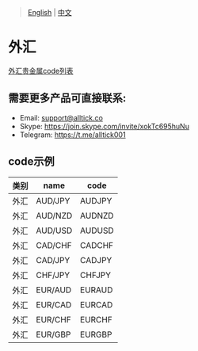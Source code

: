 > [English](./product_code_list_forex.md) | [中文](./product_code_list_forex_cn.md)

# 外汇
[外汇贵金属code列表](./code/外汇贵金属code列表.txt)

## 需要更多产品可直接联系:<br/>
- Email: support@alltick.co
- Skype: https://join.skype.com/invite/xokTc695huNu
- Telegram: https://t.me/alltick001

## code示例

| 类别 | name | code |
| --- | --- | --- |
| 外汇 | AUD/JPY | AUDJPY |
| 外汇 | AUD/NZD | AUDNZD |
| 外汇 | AUD/USD | AUDUSD |
| 外汇 | CAD/CHF | CADCHF |
| 外汇 | CAD/JPY | CADJPY |
| 外汇 | CHF/JPY | CHFJPY |
| 外汇 | EUR/AUD | EURAUD |
| 外汇 | EUR/CAD | EURCAD |
| 外汇 | EUR/CHF | EURCHF |
| 外汇 | EUR/GBP | EURGBP |
